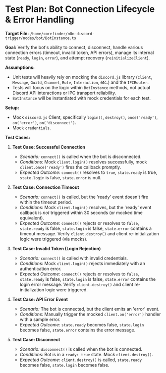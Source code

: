 # Test Plan: Bot Connection Lifecycle & Error Handling

**Target File:** `/home/corefinder/n8n-discord-trigger/nodes/bot/BotInstance.ts`

**Goal:** Verify the bot's ability to connect, disconnect, handle various connection errors (timeout, invalid token, API errors), manage its internal state (`ready`, `login`, `error`), and attempt recovery (`reinitializeClient`).

**Assumptions:**

- Unit tests will heavily rely on mocking the `discord.js` library (`Client`, `Message`, `Guild`, `Channel`, `Role`, `Interaction`, etc.) and the `IPCRouter`.
- Tests will focus on the logic within `BotInstance` methods, not actual Discord API interactions or IPC transport reliability.
- `BotInstance` will be instantiated with mock credentials for each test.

**Setup:**

- Mock `discord.js` Client, specifically `login()`, `destroy()`, `once('ready')`, `on('error')`, `on('disconnect')`.
- Mock `credentials`.

**Test Cases:**

1.  **Test Case: Successful Connection**

    - _Scenario:_ `connect()` is called when the bot is disconnected.
    - _Conditions:_ Mock `client.login()` resolves successfully, mock `client.once('ready')` fires the callback promptly.
    - _Expected Outcome:_ `connect()` resolves to `true`, `state.ready` is true, `state.login` is false, `state.error` is null.

2.  **Test Case: Connection Timeout**

    - _Scenario:_ `connect()` is called, but the 'ready' event doesn't fire within the timeout period.
    - _Conditions:_ Mock `client.login()` resolves, but the 'ready' event callback is _not_ triggered within 30 seconds (or mocked time equivalent).
    - _Expected Outcome:_ `connect()` rejects or resolves to `false`, `state.ready` is false, `state.login` is false, `state.error` contains a timeout message. Verify `client.destroy()` and client re-initialization logic were triggered (via mocks).

3.  **Test Case: Invalid Token (Login Rejection)**

    - _Scenario:_ `connect()` is called with invalid credentials.
    - _Conditions:_ Mock `client.login()` rejects immediately with an authentication error.
    - _Expected Outcome:_ `connect()` rejects or resolves to `false`, `state.ready` is false, `state.login` is false, `state.error` contains the login error message. Verify `client.destroy()` and client re-initialization logic were triggered.

4.  **Test Case: API Error Event**

    - _Scenario:_ The bot is connected, but the client emits an 'error' event.
    - _Conditions:_ Manually trigger the mocked `client.on('error')` handler with a sample error.
    - _Expected Outcome:_ `state.ready` becomes false, `state.login` becomes false, `state.error` contains the error message.

5.  **Test Case: Disconnect**
    - _Scenario:_ `disconnect()` is called when the bot is connected.
    - _Conditions:_ Bot is in a `ready: true` state. Mock `client.destroy()`.
    - _Expected Outcome:_ `client.destroy()` is called, `state.ready` becomes false, `state.login` becomes false.
